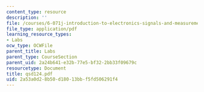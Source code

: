 ```yaml
---
content_type: resource
description: ''
file: /courses/6-071j-introduction-to-electronics-signals-and-measurement-spring-2006/2a53a0d28b50d18013bbf5fd506291f4_qsd124.pdf
file_type: application/pdf
learning_resource_types:
- Labs
ocw_type: OCWFile
parent_title: Labs
parent_type: CourseSection
parent_uid: 2a24b641-e32b-77e5-bf32-2bb33f09679c
resourcetype: Document
title: qsd124.pdf
uid: 2a53a0d2-8b50-d180-13bb-f5fd506291f4
---
```

